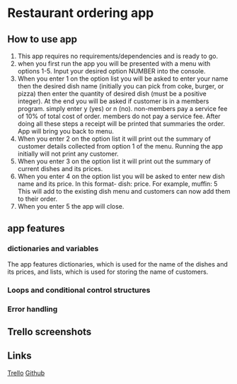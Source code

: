 # Restaurant ordering app

## How to use app
1. This app requires no requirements/dependencies and is ready to go.
2. when you  first run the app you will be presented with a menu with options 1-5. Input your desired option NUMBER into the console.
3. When you enter 1 on the option list you will be asked to enter your name then the desired dish name (initially you can pick from coke, burger, or pizza) then enter the quantity of desired dish (must be a positive integer). At the end you will be asked if customer is in a members program. simply enter y (yes) or n (no). non-members pay a service fee of 10% of total cost of order. members do not pay a service fee. After doing all these steps a receipt will be printed that summaries the order. App will bring you back to menu.
4. When you enter 2 on the option list it will print out the summary of customer details collected from option 1 of the menu. Running the app initially will not print any customer.
5. When you enter 3 on the option list it will print out the summary of current dishes and its prices.
6. When you enter 4 on the option list you will be asked to enter new dish name and its price. In this format- dish: price. For example, muffin: 5
This will add to the existing dish menu and customers can now add them to their order.
7. When you enter 5 the app will close.


## app features
### dictionaries and variables
The app features dictionaries, which is used for the name of the dishes and its prices, and lists, which is used for storing the name of customers.
### Loops and conditional control structures

### Error handling


## Trello screenshots

## Links
[Trello](https://trello.com/invite/b/zq6Rm090/ATTIfdd06380313bd716259df1adb694910cD5F3BD63/t1a3)
[Github](https://github.com/3renD/T1A3)